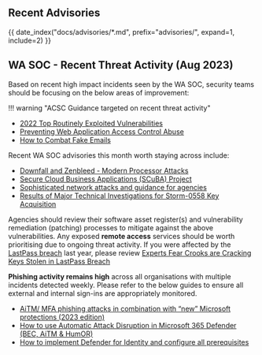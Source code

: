 ## Recent Advisories

{{ date_index("docs/advisories/*.md", prefix="advisories/", expand=1, include=2) }}

## WA SOC - Recent Threat Activity (Aug 2023)

Based on recent high impact incidents seen by the WA SOC, security teams should be focusing on the below areas of improvement:

!!! warning "ACSC Guidance targeted on recent threat activity"

- [2022 Top Routinely Exploited Vulnerabilities](https://www.cyber.gov.au/about-us/view-all-content/alerts-and-advisories/2022-top-routinely-exploited-vulnerabilities)
- [Preventing Web Application Access Control Abuse](https://www.cyber.gov.au/about-us/view-all-content/alerts-and-advisories/preventing-web-application-access-control-abuse)
- [How to Combat Fake Emails](https://www.cyber.gov.au/resources-business-and-government/maintaining-devices-and-systems/system-hardening-and-administration/email-hardening/how-combat-fake-emails)

Recent WA SOC advisories this month worth staying across include:

- [Downfall and Zenbleed - Modern Processor Attacks](https://soc.cyber.wa.gov.au/advisories/20230810001-Downfall-and-Zenbleed-Processor-Attacks/)
- [Secure Cloud Business Applications (SCuBA) Project](https://soc.cyber.wa.gov.au/advisories/20230809004-SCuBA-Recommendations/)
- [Sophisticated network attacks and guidance for agencies](https://soc.cyber.wa.gov.au/advisories/20230816001-Sophisticated-Network-Attacks-and-Guidance/)
- [Results of Major Technical Investigations for Storm-0558 Key Acquisition ](https://msrc.microsoft.com/blog/2023/09/results-of-major-technical-investigations-for-storm-0558-key-acquisition/)

Agencies should review their software asset register(s) and vulnerability remediation (patching) processes to mitigate against the above vulnerabilities. Any exposed **remote access** services should be worth prioritising due to ongoing threat activity.
If you were affected by the [LastPass breach](https://soc.cyber.wa.gov.au/advisories/20221223001-Lastpass-breach-update/) last year, please review [Experts Fear Crooks are Cracking Keys Stolen in LastPass Breach](https://krebsonsecurity.com/2023/09/experts-fear-crooks-are-cracking-keys-stolen-in-lastpass-breach/)

**Phishing activity remains high** across all organisations with multiple incidents detected weekly. Please refer to the below guides to ensure all external and internal sign-ins are appropriately monitored.

- [AiTM/ MFA phishing attacks in combination with “new” Microsoft protections (2023 edition)](https://jeffreyappel.nl/aitm-mfa-phishing-attacks-in-combination-with-new-microsoft-protections-2023-edt/)
- [How to use Automatic Attack Disruption in Microsoft 365 Defender (BEC, AiTM & HumOR)](https://jeffreyappel.nl/how-to-use-automatic-attack-disruption-in-microsoft-365-defender-bec-aitm-humor/)
- [How to implement Defender for Identity and configure all prerequisites](https://jeffreyappel.nl/how-to-implement-defender-for-identity-and-configure-all-prerequisites/)
